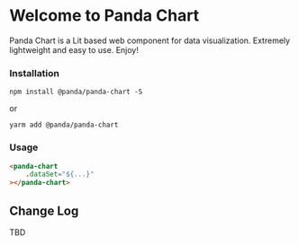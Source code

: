 # Welcome to Panda Chart
Panda Chart is a Lit based web component for data visualization. Extremely lightweight and easy to use.
Enjoy!

### Installation
```npm install @panda/panda-chart -S```

or 

```yarm add @panda/panda-chart```

### Usage

```html
<panda-chart
	.dataSet="${...}"
></panda-chart>
```

## Change Log

TBD